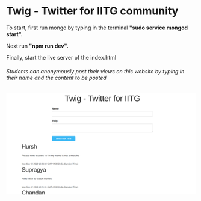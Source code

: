 # Twig - Twitter for IITG community

To start, first run mongo by typing in the terminal **"sudo service mongod start".**


Next run **"npm run dev".**


Finally, start the live server of the index.html

###### Students can anonymously post their views on this website by typing in their name and the content to be posted



![alt text](https://github.com/yashrajvm/Twig/blob/master/Screenshot%20from%202019-09-02%2010-35-56.png)
